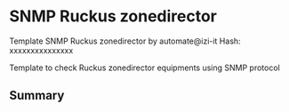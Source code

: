 # SNMP Ruckus zonedirector
Template SNMP Ruckus zonedirector by automate@izi-it
Hash: xxxxxxxxxxxxxxx

Template to check Ruckus zonedirector equipments using SNMP protocol
## Summary
